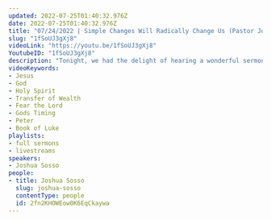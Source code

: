 ```yaml
---
updated: 2022-07-25T01:40:32.976Z
date: 2022-07-25T01:40:32.976Z
title: "07/24/2022 | Simple Changes Will Radically Change Us (Pastor Joshua Sosso)"
slug: "1fSoUJ3gXj8"
videoLink: "https://youtu.be/1fSoUJ3gXj8"
YoutubeID: "1fSoUJ3gXj8"
description: "Tonight, we had the delight of hearing a wonderful sermon by Pastor Joshua Sosso. He discussed that the first step to wisdom is fear of the Lord. Talking to God should be second nature to us. We should begin everyday by changing our routine and let the Lord lead us. We must be weary of the praises of man because we can fall into the trap of pride. He also mentions about how God's timing is always perfect. Even if the idea is right, it might not be the right time according to God."
videoKeywords:
- Jesus 
- God
- Holy Spirit
- Transfer of Wealth
- Fear the Lord
- Gods Timing
- Peter
- Book of Luke
playlists:
- full sermons
- livestreams
speakers:
- Joshua Sosso
people:
- title: Joshua Sosso
  slug: joshua-sosso
  contentType: people
  id: 2fn2KHOWEow0K6EqCkaywa
---
```

